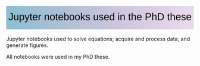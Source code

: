 ![PhD-jupyter-notebooks](PhD-jupyter-notebooks.svg)

Jupyter notebooks used to solve equations; acquire and process data; and generate figures.

All notebooks were used in my PhD these.